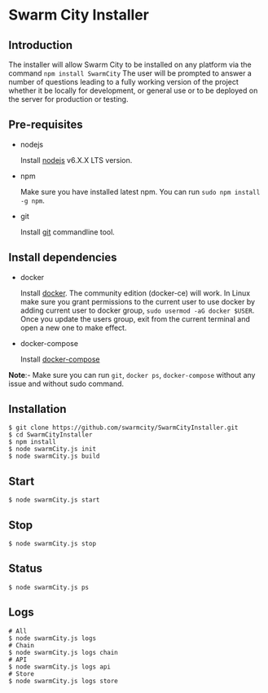# Swarm City Installer

## Introduction
The installer will allow Swarm City to be installed on any platform via the command  `npm install SwarmCity` The user will be prompted to answer a number of questions leading to a fully working version of the project whether it be locally for development, or general use or to be deployed on the server for production or testing.

## Pre-requisites

- nodejs

   Install [nodejs](https://nodejs.org/en/download/package-manager/) v6.X.X LTS version.

- npm

   Make sure you have installed latest npm. You can run `sudo npm install -g npm`.

- git

   Install [git](https://git-scm.com/book/en/v2/Getting-Started-Installing-Git) commandline tool.

## Install dependencies

- docker

   Install [docker](https://docs.docker.com/engine/installation). The community edition (docker-ce) will work. In Linux make sure you grant permissions to the current user to use docker by adding current user to docker group, `sudo usermod -aG docker $USER`. Once you update the users group, exit from the current terminal and open a new one to make effect.

- docker-compose

   Install [docker-compose](https://docs.docker.com/compose/install)
   
**Note**:- Make sure you can run `git`, `docker ps`, `docker-compose` without any issue and without sudo command.

## Installation

```
$ git clone https://github.com/swarmcity/SwarmCityInstaller.git
$ cd SwarmCityInstaller
$ npm install
$ node swarmCity.js init
$ node swarmCity.js build
````

## Start
```
$ node swarmCity.js start
```
## Stop
```
$ node swarmCity.js stop
```
## Status
```
$ node swarmCity.js ps
```
## Logs
```
# All
$ node swarmCity.js logs
# Chain
$ node swarmCity.js logs chain
# API
$ node swarmCity.js logs api
# Store
$ node swarmCity.js logs store
```